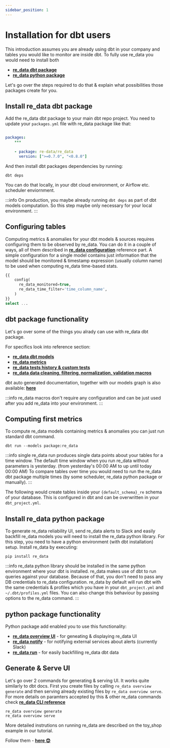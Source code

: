 ```yaml
---
sidebar_position: 1
---
```


# Installation for dbt users

This introduction assumes you are already using dbt in your company and tables you would like to monitor are inside dbt.
To fully use re_data you would need to install both
  -  **[re_data dbt package](#install-re_data-dbt-package)**
  -  **[re_data python package](#install-re_data-python-package)**

Let's go over the steps required to do that & explain what possibilities those packages create for you.

## Install re_data dbt package

Add the re_data dbt package to your main dbt repo project.
You need to update your `packages.yml` file with re_data package like that:

```yml title="packages.yml"

packages:
    ***
    
    - package: re-data/re_data
      version: [">=0.7.0", "<0.8.0"]

```

And then install dbt packages dependencies by running:

```
dbt deps
```

You can do that locally, in your dbt cloud environment, or Airflow etc. scheduler enviornment.

:::info
On production, you maybe already running `dbt deps` as part of dbt models computation. So this step maybe only necessary for your local environment.
:::

## Configuring tables

Computing metrics & anomalies for your dbt models & sources requires configuring them to be observed by re_data. You can do it in a couple of ways, all of them described in **[re_data configuration](reference/config.mdx)** reference part. A simple configuration for a single model contains just information that the model should be monitored & timestamp expression (usually column name) to be used when computing re_data time-based stats.

```sql title="<model_name>.sql"
{{
    config(
      re_data_monitored=true,
      re_data_time_filter='time_column_name',
    )
}}
select ...
```

## dbt package functionality

Let's go over some of the things you alrady can use with re_data dbt package.

For specifics look into reference section:
 - **[re_data dbt models](/reference/models.md)**
 - **[re_data metrics](/reference/metrics/overview_metric.md)**
 - **[re_data tests history & custom tests](/reference/tests/history.md)**
 - **[re_data data cleaning, filtering, normalization, validation macros](/reference/macros/data_cleaning.md)**

dbt auto generated documentation, together with our models graph is also available: **[here](https://re-data.github.io/dbt-re-data/#!/model/model.re_data.re_data_monitored)**

:::info
re_data macros don't require any configuration and can be just used after you add re_data into your environment.
:::

## Computing first metrics

To compute re_data models containing metrics & anomalies you can just run standard dbt command.

```
dbt run --models package:re_data
```
:::info
single re_data run produces single data points about your tables for a time window. The default time window when you run re_data without parameters is yesterday. (from yesterday's 00:00 AM to up until today 00:00 AM) To compare tables over time you would need to run the re_data dbt package multiple times (by some scheduler, re_data python package or manually).
:::

The following would create tables inside your `{default_schema}_re` schema of your database. This is configured in dbt and can be overwritten in your `dbt_project.yml`.

## Install re_data python package

To generate re_data reliability UI, send re_data alerts to Slack and easily backfill re_data models you will need to install the re_data python library. For this step, you need to have a python environment (with dbt installation) setup. Install re_data by executing:

```
pip install re_data
```

:::info
re_data python library should be installed in the same python environment where your dbt is installed. re_data makes use of dbt to run queries against your database. Because of that, you don't need to pass any DB credentials to re_data configuration. re_data by default will run dbt with the same credentials & profiles which you have in your `dbt_project.yml` and `~/.dbt/profiles.yml` files. You can also change this behaviour by passing options to the re_data command.
:::

## python package functionality

Python package add enabled you to use this functionality:
 - **[re_data overview UI](/reference/cli/overview.md)** - for geneating & displaying re_data UI
 - **[re_data notify](reference/cli/notify.md)** - for notifying external services about alerts (currently Slack)
 - **[re_data run](reference/cli/run.md)** - for easily backfilling re_data dbt data

## Generate & Serve UI

Let's go over 2 commands for generating & serving UI. It works quite similarly to dbt docs. First you create files by calling `re_data overview generate` and then serving already existing files by `re_data overview serve`. For more details on paramters accepted by this & other re_data commands check **[re_data CLI reference](/reference/cli/overview.md)**

```
re_data overview generate
re_data overview serve
```

More detailed instrutions on running re_data are described on the toy_shop example in our tutorial.

Follow them - **[here 😊](/reference/tests/history.md)** 
